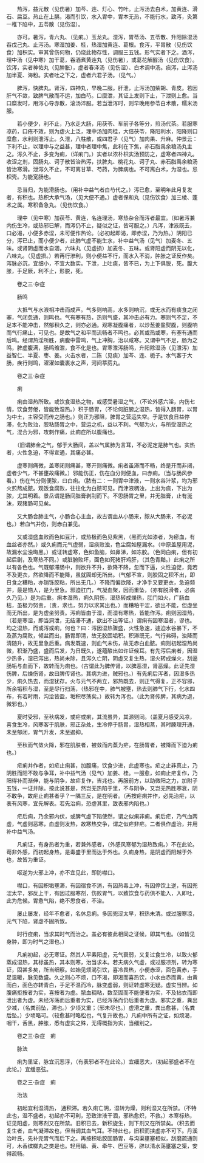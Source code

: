 <!-- { "loadSidebar": true } -->
　　热泻，益元散（见伤暑）加芩、连、灯心、竹叶。止泻汤去白术，加黄连、滑石、扁豆。热止在上膈，渴而引饮，水入胃中，胃本无热，不能行水，致泻，灸第一椎下陷中，五苓散（见伤湿）。

　　亦可。暑泻，青六丸、（见痢。）玉龙丸。湿泻，胃苓汤、五苓散、升阳除湿汤吞戊己丸、止泻汤。寒湿加姜、桂，热湿加黄连、葛根。食泻，平胃散（见伤饮食）加枳实。审其曾伤何物，仍烧此物存性，调服三五钱。形气实者下之。酒泻，理中汤（见中寒）加干葛，吞酒煮黄连丸（见伤暑），或葛花解酲汤（见伤饮食）。饮泻，实者神佑丸（见肿胀），虚者春泽汤（见伤湿）、白术调中汤。痰泻，止泻汤加半夏、海粉。实者吐之下之，虚者六君子汤。（见气。）

　　脾泻，快脾丸。肾泻，四神丸，早晚二服。肝泄，止泻汤加柴胡、青皮。若因肝气不敛，致脾气散而不运，加白芍。口糜泄，其证上发则下止，下泄则上愈。当口糜发时，用泻心导赤散，滚汤淬服。若当泄泻时，则早晚用参苓白术散，糯米汤服。

　　若小便少，利不止，乃水走大肠，用茯苓、车前子各等分，煎汤代茶。若服寒凉药，口疮不效，则为虚火上泛，理中汤加肉桂，大倍茯苓，降阳利水，阳降则口糜愈，水利则泄泻止。久泄，八柱散，或四君子（见气）加肉果、升麻。仲景云：下利不止，以理中与之益甚，理中者理中焦，此利在下焦，赤石脂禹余粮汤丸主之。泻久不止，多变为痢，（详痢门。）实者以浓朴枳实汤预防之，虚寒者四神丸。收涩之剂，固肠丸、诃子散皆治热泻，扶脾丸、桃花丸、诃子丸、赤石脂禹余粮汤皆治寒滑。泄泻久不止，不可离甘草、芍药，为脾病也。不可离白术，为湿也。忌枳壳。为能宽肠也。

　　忌当归，为能滑肠也。（用补中益气者白芍代之。）泻已愈，至明年此月复发者，有积也。热积大承气汤，（见大便不通。）虚者保和丸（见伤饮食）加三棱、蓬术之属。寒积备急丸。（见伤饮食。）

　　理中（见中寒）加茯苓、黄连，名连理汤，寒热杂合而泻者最宜。（如暑泻兼内伤生冷，或热邪已解，而泻仍不止，疑似之证，皆可服之。）凡泻，津液既去，口必渴，小便多赤涩，未可便作热论。（必初起即渴，即赤涩，乃为热。）阴阳已分，泻已止，而小便少者，此肺气虚不能生水，补中益气汤（见气）加麦冬、五味。或肾阴虚而水自涸，六味丸（见虚损）加麦冬、五味。或肾阳虚而阴无以化，八味丸。（见虚损。）若再行渗利，则小便益不行，而水入不消，肿胀之证反作矣。泻脉必沉，宜细小，不宜大数实。下泄，上吐痰，皆不已，为上下俱脱，死。腹大胀，手足厥，利不止，形脱，死。

　　卷之三·杂症

　　肠鸣

　　大抵气与水液相冲击而成声。气多则响高，水多则响沉，或无水而有痰食之闭塞，气闭忽通，则鸣也。气有寒有热，热则气盛，其冲击必有力。寒则气不足，不足本不能冲击，然郁积久之，则亦必通。观寒凝腹痛者，以炒葱姜盐熨腹，则腹响而气行痛止，可见也。是故气之和平而流畅者不鸣也，必其或热或寒，有塞有通而后鸣。经谓热淫所胜，病腹中雷鸣，气上冲胸，治以咸寒。又谓中气不足，肠为之鸣，脾虚腹满，肠鸣飧泄，食不化是也。胃寒泄泻肠鸣，升阳除湿汤（见泄泻）加益智仁、半夏、枣、姜。火击水者，二陈（见痰）加芩、连、栀子。水气客于大肠，疾行则鸣，濯濯如囊裹水之声，河间葶苈丸。

　　卷之三·杂症

　　痢

　　痢由湿热所致。或饮食湿热之物，或感受暑湿之气，（不论外感六淫，内伤七情，饮食劳倦，皆能致湿热。）积于肠胃，（不论何脏腑之湿热，皆得入肠胃，以胃为中土，主容受而传之肠也。）则正为邪阻，脾胃之营运失常。于是饮食日益停滞，化为败浊，胶粘肠胃之中，营运之机，益以不利。气郁为火，与所受湿热之气，混合为邪，攻刺作痛，此痢症所以腹痛也。

　　（旧谓肺金之气，郁于大肠间，盖以气属肺为言耳，不必泥定是肺气也。实热者，火性急迫，不得宣通，其痛必甚。

　　虚寒则痛微，盖寒闭则痛甚，寒开则痛微。痢者虽滞而不畅，终是开而非闭，虚者少气，不甚壅故痛微。）邪能伤正，伤在血分则便血，曰赤痢。（当与肠风参看。）伤在气分则便脓，曰白痢。（脓有二：一则胃中津液，一则水谷汁浆，均为邪火煎熬成脓。观饭食腐败，往往化为白脓可见。而津液稠浊，上出为痰，下出为脓，尤其明着。景岳谓是肠间脂膏剥刮而下。不思肠胃之里，并无脂膏，止有涎沫，观猪肠可见矣。

　　又大肠合肺主气，小肠合心主血，故古谓血从小肠来，脓从大肠来，不必泥也。）若血气并伤，则赤白兼见。

　　又或湿盛血败而色如豆汁，或热极而色见紫黑，（黑而光如漆者，为瘀血，有血丝者亦然。）或久痢而元气虚弱，湿痰败浊，色尘腐如屋漏水。（中原盖屋用泥，故漏水尘浊晦黑。）或证转虚寒，色如鱼脑，如鼻涕，如冻胶。（色同白痢，但有初起后剧，及寒热不同。）或脏腑败坏，面色如死猪肝鸡肝，（其色青黯。）此痢之所以有各色也。气既郁滞肠中，则欲升不升，欲降不降，忽而下逼，火性迫促，竟若不及更衣，然欲降而不能降，虽就圊却无所出。（气郁不宣，则胶固之积不出，即日食之糟粕，亦销铄胶粘，所出无几。）不降而偏欲降，才净手又要更衣，急迫频并，最是恼人，是为里急。邪迫肛门，气凝血聚，因而重坠，（亦有脱滑者，必病久乃见。）是为后重。痢本湿热，痢久阴伤，湿热转成燥热，肛门如火，广肠血枯，虽极力努责，（责，求也，努力以求其出也。）而糟粕干涩，欲出不能，但虚坐而无所出，是为虚坐努责。泻痢皆由于湿，而湿有寒热，皆能作泻。痢则因湿热，（若是寒湿，即当洞泄，无结滞不通，欲出不出等证。）谓痢有因寒湿者，谬也。均之湿热，而或泻或痢，何也？曰：泻因湿热骤盛，火性急速，遽迫水谷暴下，不及蒸为腐败，倾盆而出，肠胃即清，故无胶固垢积。积滞既无，气行弗碍，浊降而清随升，故无里急后重。病发既速，则血气未伤，故无赤白血脓。痢则初起湿热尚微，积渐乃盛，盛而后发，为日既久，遂蕴酿出如许证候耳。有先泻后痢者，因湿少热多，湿已泻出，热尚未除，且泻久亡阴，阴虚又复生热，湿火转成燥火，刮逼肠垢与血而下，故转而为痢也。（古谓此为脾传肾，以脾恶湿，肾恶燥。此证先湿伤脾，后燥伤肾，故曰脾传肾也。其病为进，贼邪也。）有先痢后泻者，因湿多热少，痢久热去，而湿犹存。火与元气不两立，邪热既去，则正气得复，正不容邪，所余垢积与湿，至是尽行扫荡，（热邪在中，肺气被壅，热去则肺气下行，化水四布，有若时雨，沟浍皆盈，垢积尽荡矣。）故转为泻也。（此为肾传脾，其病为退，微邪也。）

　　夏时受邪，至秋病发，或疟或痢，其流虽异，其源则同。（盖夏月感受风凉，喜食生冷，风寒客于肌肤，邪正杂处，生冷停于肠胃，湿热相蒸，其时腠理开通，未至郁闭，胃气升发，未至遏抑。

　　至秋而气敛火降，邪在肌肤者，被敛而内蒸为疟，在肠胃者，被降而下迫为痢也。）

　　疟痢并作者，如疟止痢甚，加腹痛，饮食少进，此虚寒也。疟之止非真止，乃阴胜而阳不敢与争耳，补中益气汤（见气）加姜、桂。一服愈，如痢止疟复作，乃阳得补而渐伸，能与阴争，故疟复作，吉兆也。再服前方，以助微阳之力，加附子五钱，一证并除。按此说甚是，然岂无热陷于里，不与阴争，又岂无热胜寒衰，阴不敢争，故疟止痢甚者乎？一隅三反，是在明者。（再按疟痢并作，必先治疟，以表有风寒，宜先解表。若先治痢，恐虚其里，致表邪内陷也。）

　　疟后痢，乃余邪内伏，或脾气虚下陷使然，谓之似痢非痢。痢后疟，乃气血两虚，气虚则恶寒，血虚则发热，故寒热交争，谓之似疟非疟。二者俱作虚治，并用补中益气汤。

　　凡痢证，有身热者为重，若兼外感者，（外感风寒郁为湿热致痢。）不在此论。苟非外感，而初起身热，是毒盛于里而达于外也。久痢身热，是阴虚而阳越于外也，故皆为重证。

　　呕逆为火邪上冲，亦不宜见此，即防噤口。

　　噤口，有因积垢壅滞，有因宿食不消，有因热毒上冲，有因停饮上逆，有因兜涩太早，邪反上干，有因过服寒剂，伤败胃气，以致饮食与药俱不能入，入即吐，此为危候。胃惫气陷，绝不思食者，不治。

　　屡止屡发，经年不愈者，名休息痢。多因兜涩太早，积热未清。或过服寒凉，元气下陷，肾虚不固所致。

　　时行疫痢，当求其时气而治之。盖必有彼此相同之证候，即其气也。（如皆见身肿，即为时气之湿也。）

　　凡痢初起，必无寒证。然其人平素阳虚，元气衰弱，又复过食生冷，以致火郁蒸成湿热，其标虽热，其本则寒，治当求本。若夫病久气虚，或过服凉剂，转为寒证，固甚多矣，所当细察。如始见烦渴引饮，喜冷畏热，小便赤涩，面色黄赤，手足温暖，脉见数盛。久之则心不烦，口不渴，即渴而喜热饮，小水由赤而黄，由黄而白，面色亦转青白，手足不温而冷，脉变虚弱，则证转虚寒无疑。虚实当辨。如腹痛拒按者为实，喜按者为虚。脓血稠粘，数至圊而不能便者为实，不及拈衣而即泄出者为虚。未经泻荡而后重者为实，已经泻荡而仍后重者为虚。邪实之重，粪出少减，（名粪前坠，滞也。）少顷又重；（邪未尽也。）虚滑之重，粪出愈甚，（名粪后坠。）少顷略可。（较愈甚时略松也，气复升故也。）凡痢中所有之证，如烦渴，咽干，舌黑，肿胀，悉有虚实之殊，无得概指为实，当细别之。

　　卷之三·杂症　痢

　　脉法

　　痢为里证，脉宜沉恶浮，（有表邪者不在此论。）宜细恶大，（初起邪盛者不在此论。）宜缓恶弦。

　　卷之三·杂症　痢

　　治法

　　初起宜利湿清热， 通积滞。若久痢亡阴，湿转为燥，则利湿又在所禁。（不特此也，湿不盛者，初起亦不可利，恐致津液干涸，邪热愈炽，不救。）本寒标热，证见阳虚，则寒剂又在所禁。旧积已去，新积旋生，则下剂又在所禁矣。（积去而复生者，血气凝滞故也，但当调其血气耳。不特此也，旧积而挟虚亦不可下。丹溪治叶氏，先补完胃气而后下之。再按积垢胶固肠胃，与沟渠壅塞相似，刮磨疏通则可，木香槟榔丸之类是也。轻用硝、黄、牵牛、巴豆等，辟以清水荡壅塞之渠，安得疏畅。

